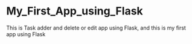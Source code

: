 # My_First_App_using_Flask
This is Task adder and delete or edit app using Flask, and this is my first app using Flask
